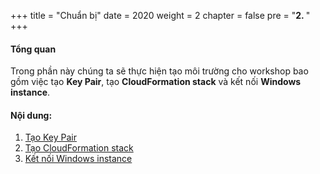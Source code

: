 +++
title = "Chuẩn bị"
date = 2020
weight = 2
chapter = false
pre = "<b>2. </b>"
+++
#### Tổng quan

Trong phần này chúng ta sẽ thực hiện tạo môi trường cho workshop bao gồm việc tạo **Key Pair**, tạo **CloudFormation stack** và kết nối **Windows instance**.

#### Nội dung:

1. [Tạo Key Pair](2.1-createkeypair/)
2. [Tạo CloudFormation stack](2.2-createstack/)
3. [Kết nối Windows instance](2.3-connectvirtualmachine/)
